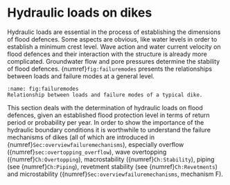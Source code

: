 # Hydraulic loads on dikes

Hydraulic loads are essential in the process of establishing the dimensions of flood defences. Some aspects are obvious, like water levels in order to establish a minimum crest level. Wave action and water current velocity on flood defences and their interaction with the structure is already more complicated. Groundwater flow and pore pressures determine the stability of flood defences. {numref}`fig:failuremodes` presents the relationships between loads and failure modes at a general level.

```{figure} images/Chapters/chapter_hydraulic_loads/FailureModes.PNG
:name: fig:failuremodes
Relationship between loads and failure modes of a typical dike.
```

This section deals with the determination of hydraulic loads on flood defences, given an established flood protection level in terms of return period or probability per year. In order to show the importance of the hydraulic boundary conditions it is worthwhile to understand the failure mechanisms of dikes (all of which are introduced in {numref}`Sec:overviewfailuremechanisms`), especially overflow ({numref}`sec:overtopping_overflow`), wave overtopping ({numref}`Ch:Overtopping`), macrostability ({numref}`Ch:Stability`), piping (see {numref}`Ch:Piping`), revetment stability (see {numref}`Ch:Revetments`) and microstability ({numref}`Sec:overviewfailuremechanisms`, mechanism F). 
